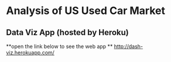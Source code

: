# Analysis of US Used Car Market

## Data Viz App (hosted by Heroku)
**open the link below to see the web app **
http://dash-viz.herokuapp.com/
